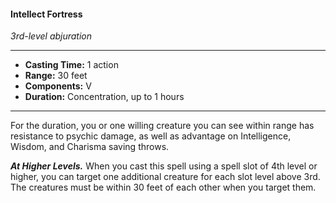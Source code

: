 #### Intellect Fortress
*3rd-level abjuration*
___
- **Casting Time:** 1 action
- **Range:** 30 feet
- **Components:** V
- **Duration:** Concentration, up to 1 hours
___
For the duration, you or one willing creature you can see within range has resistance to psychic damage, as well as advantage on Intelligence, Wisdom, and Charisma saving throws.

***At Higher Levels.*** When you cast this spell using a spell slot of 4th level or higher, you can target one additional creature for each slot level above 3rd. The creatures must be within 30 feet of each other when you target them.